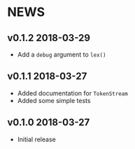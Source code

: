 NEWS
============


v0.1.2 2018-03-29
------------------

* Add a `debug` argument to `lex()`


v0.1.1 2018-03-27
------------------

* Added documentation for `TokenStream`
* Added some simple tests



v0.1.0 2018-03-27
------------------

* Initial release